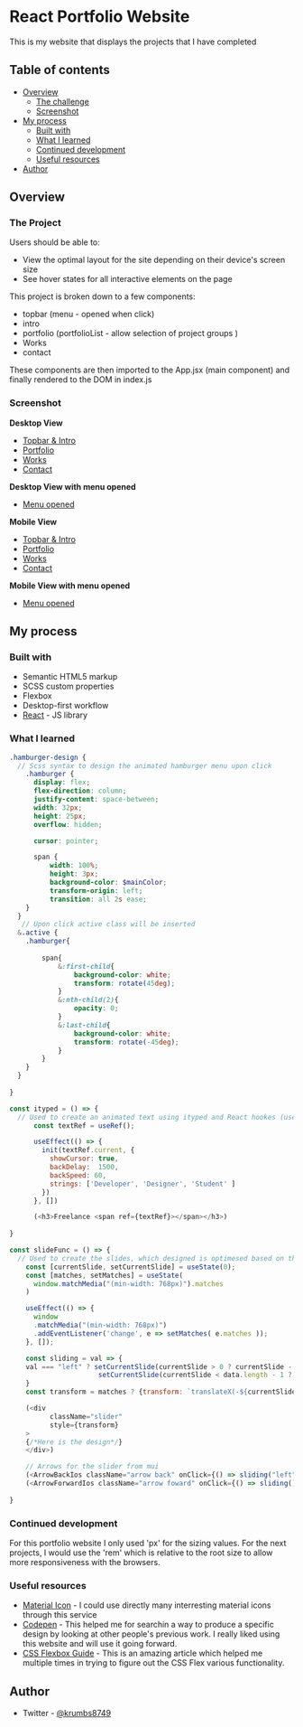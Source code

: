 # React Portfolio Website

This is my website that displays the projects that I have completed 

## Table of contents

- [Overview](#overview)
  - [The challenge](#the-challenge)
  - [Screenshot](#screenshot)
- [My process](#my-process)
  - [Built with](#built-with)
  - [What I learned](#what-i-learned)
  - [Continued development](#continued-development)
  - [Useful resources](#useful-resources)
- [Author](#author)


## Overview

### The Project

Users should be able to:

- View the optimal layout for the site depending on their device's screen size
- See hover states for all interactive elements on the page

This project is broken down to a few components:
  - topbar (menu - opened when click)
  - intro
  - portfolio (portfolioList - allow selection of project groups )
  - Works
  - contact

These components are then imported to the App.jsx (main component) and finally rendered to the DOM in index.js 

### Screenshot

**Desktop View**
 - [Topbar & Intro](./public/assets/Topbar_&_Intro.png)
 - [Portfolio](./public/assets/Portfolio.png)
 - [Works](./public/assets/Works.png)
 - [Contact](./public/assets/Contact.png)

**Desktop View with menu opened**
 - [Menu opened](./public/assets/menu_open.png)

**Mobile View**
 - [Topbar & Intro](./public/assets/m_topbar_&_intro.png)
 - [Portfolio](./public/assets/m_portfolio.png)
 - [Works](./public/assets/m_works.png)
 - [Contact](./public/assets/m_contact.png)

**Mobile View with menu opened**
 - [Menu opened](./public/assets/m_menu_opened.png)


## My process

### Built with

- Semantic HTML5 markup
- SCSS custom properties
- Flexbox
- Desktop-first workflow
- [React](https://reactjs.org/) - JS library


### What I learned


```scss
.hamburger-design {
  // Scss syntax to design the animated hamburger menu upon click
    .hamburger {
      display: flex;
      flex-direction: column;
      justify-content: space-between;
      width: 32px;
      height: 25px;
      overflow: hidden;

      cursor: pointer;

      span {
          width: 100%;
          height: 3px;
          background-color: $mainColor;
          transform-origin: left;
          transition: all 2s ease;
    }
  }
   // Upon click active class will be inserted
  &.active {
    .hamburger{
        
        span{
            &:first-child{
                background-color: white;
                transform: rotate(45deg);
            }
            &:nth-child(2){
                opacity: 0;
            }
            &:last-child{
                background-color: white;
                transform: rotate(-45deg);
            }
        }
    }
  }
    
}
```
```js
const ityped = () => {
  // Used to create an animated text using ityped and React hookes (useEffect, useRef)
      const textRef = useRef();

      useEffect(() => {
        init(textRef.current, {
          showCursor: true, 
          backDelay:  1500,
          backSpeed: 60,
          strings: ['Developer', 'Designer', 'Student' ] 
        })
      }, [])

      (<h3>Freelance <span ref={textRef}></span></h3>)
  
}
```
```js
const slideFunc = () => {
  // Used to create the slides, which designed is optimesed based on the user's device screen size
    const [currentSlide, setCurrentSlide] = useState(0);
    const [matches, setMatches] = useState(
      window.matchMedia("(min-width: 768px)").matches
    )

    useEffect(() => {
      window
      .matchMedia("(min-width: 768px)")
      .addEventListener('change', e => setMatches( e.matches ));
    }, []);

    const sliding = val => {
    val === "left" ? setCurrentSlide(currentSlide > 0 ? currentSlide - 1: data.length - 1) : 
                      setCurrentSlide(currentSlide < data.length - 1 ? currentSlide + 1 : 0 )
    }
    const transform = matches ? {transform: `translateX(-${currentSlide*100}vw)`} : {transform: `translateX(-${currentSlide*100}vw)`}

    (<div 
          className="slider"
          style={transform} 
    >
    {/*Here is the design*/}
    </div>)

    // Arrows for the slider from mui
    (<ArrowBackIos className="arrow back" onClick={() => sliding("left")} />)
    (<ArrowForwardIos className="arrow foward" onClick={() => sliding()} />)
    
}
```

### Continued development

For this portfolio website I only used 'px' for the sizing values. For the next projects, I would use the 'rem' which is relative to the root size to allow more responsiveness with the browsers.


### Useful resources

- [Material Icon](https://mui.com/components/material-icons/) - I could use directly many interresting material icons through this service
- [Codepen](https://codepen.io/) - This helped me for searchin a way to produce a specific design by looking at other people's previous work. I really liked using this website and will use it going forward.
- [CSS Flexbox Guide](https://css-tricks.com/snippets/css/a-guide-to-flexbox/#aa-flexbox-tricks) - This is an amazing article which helped me multiple times in trying to figure out the CSS Flex various functionality.


## Author

- Twitter - [@krumbs8749](https://twitter.com/krumbs8749)



